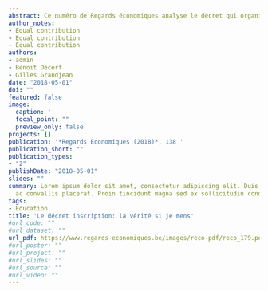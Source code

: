 ```yaml
---
abstract: Ce numéro de Regards économiques analyse le décret qui organise les inscriptions en première année secondaire en Fédération Wallonie-Bruxelles. Nous y expliquons pourquoi il peut être avantageux pour les parents de remplir leur formulaire unique d’inscription en ne classant pas les écoles dans l’ordre de leurs vraies préférences et listons les principaux effets indésirables découlant de cette faiblesse.
author_notes:
- Equal contribution
- Equal contribution
- Equal contribution
authors:
- admin
- Benoit Decerf
- Gilles Grandjean
date: "2018-05-01"
doi: ""
featured: false
image:
  caption: ''
  focal_point: ""
  preview_only: false
projects: []
publication: '*Regards Economiques (2018)*, 138 '
publication_short: ""
publication_types:
- "2"
publishDate: "2018-05-01"
slides: ""
summary: Lorem ipsum dolor sit amet, consectetur adipiscing elit. Duis posuere tellus
  ac convallis placerat. Proin tincidunt magna sed ex sollicitudin condimentum.
tags:
- Education
title: 'Le décret inscription: la vérité si je mens'
#url_code: ""
#url_dataset: ""
url_pdf: https://www.regards-economiques.be/images/reco-pdf/reco_179.pdf
#url_poster: ""
#url_project: ""
#url_slides: ""
#url_source: ""
#url_video: ""
---
```


